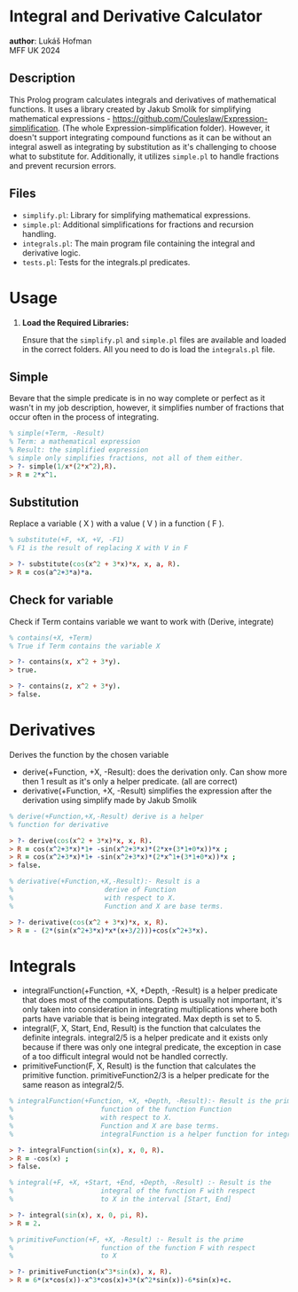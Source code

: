 # Integral and Derivative Calculator

**author**: Lukáš Hofman  
MFF UK 2024 

## Description
This Prolog program calculates integrals and derivatives of mathematical functions. It uses a library created by Jakub Smolík for simplifying mathematical expressions - https://github.com/Couleslaw/Expression-simplification. (The whole Expression-simplification folder). However, it doesn't support integrating compound functions as it can be without an integral aswell as integrating  by substitution as it's challenging to choose what to substitute for. Additionally, it utilizes `simple.pl` to handle fractions and prevent recursion errors.

## Files
- `simplify.pl`: Library for simplifying mathematical expressions.
- `simple.pl`: Additional simplifications for fractions and recursion handling.
- `integrals.pl`: The main program file containing the integral and derivative logic.
- `tests.pl`: Tests for the integrals.pl predicates. 

# Usage

1. **Load the Required Libraries:**

   Ensure that the `simplify.pl` and `simple.pl` files are available and loaded in the correct folders. All you need to do is load the `integrals.pl` file.

## Simple
Bevare that the simple predicate is in no way complete or perfect as it wasn't in my job description, however, it simplifies number of fractions that occur often in the process of integrating.
```prolog
% simple(+Term, -Result)
% Term: a mathematical expression
% Result: the simplified expression
% simple only simplifies fractions, not all of them either.
> ?- simple(1/x*(2*x^2),R). 
> R = 2*x^1.
```

## Substitution

Replace a variable \( X \) with a value \( V \) in a function \( F \).

```prolog
% substitute(+F, +X, +V, -F1)
% F1 is the result of replacing X with V in F

> ?- substitute(cos(x^2 + 3*x)*x, x, a, R).
> R = cos(a^2+3*a)*a.
```


## Check for variable
Check if Term contains variable we want to work with (Derive, integrate)
```prolog
% contains(+X, +Term)
% True if Term contains the variable X

> ?- contains(x, x^2 + 3*y).
> true.

> ?- contains(z, x^2 + 3*y).
> false.
```

# Derivatives
Derives the function by the chosen variable
- derive(+Function, +X, -Result): does the derivation only. Can show more then 1 result as it's only a helper predicate. (all are correct)
- derivative(+Function, +X, -Result) simplifies the expression after the derivation using simplify made by Jakub Smolík

```prolog
% derive(+Function,+X,-Result) derive is a helper 
% function for derivative

> ?- derive(cos(x^2 + 3*x)*x, x, R).        
> R = cos(x^2+3*x)*1+ -sin(x^2+3*x)*(2*x+(3*1+0*x))*x ;
> R = cos(x^2+3*x)*1+ -sin(x^2+3*x)*(2*x^1+(3*1+0*x))*x ;
> false.

% derivative(+Function,+X,-Result):- Result is a
%                       derive of Function   
%                       with respect to X. 
%                       Function and X are base terms.

> ?- derivative(cos(x^2 + 3*x)*x, x, R). 
> R = - (2*(sin(x^2+3*x)*x*(x+3/2)))+cos(x^2+3*x).
```

# Integrals
- integralFunction(+Function, +X, +Depth, -Result) is a helper predicate that does most of the computations. Depth is usually not important, it's only taken into consideration in integrating multiplications where both parts have variable that is being integrated. Max depth is set to 5.
- integral(F, X, Start, End, Result) is the function that calculates the definite integrals. integral2/5 is a helper predicate and it exists only because if there was only one integral predicate, the exception in case of a too difficult integral would not be handled correctly.
- primitiveFunction(F, X, Result) is the function that calculates the primitive function. primitiveFunction2/3 is a helper predicate for the same reason as integral2/5.

```prolog
% integralFunction(+Function, +X, +Depth, -Result):- Result is the prime 
%                      function of the function Function 
%                      with respect to X. 
%                      Function and X are base terms.
%                      integralFunction is a helper function for integral and primitiveFunction

> ?- integralFunction(sin(x), x, 0, R).
> R = -cos(x) ;
> false.

% integral(+F, +X, +Start, +End, +Depth, -Result) :- Result is the
%                      integral of the function F with respect
%                      to X in the interval [Start, End]

> ?- integral(sin(x), x, 0, pi, R).    
> R = 2.

% primitiveFunction(+F, +X, -Result) :- Result is the prime
%                      function of the function F with respect
%                      to X

> ?- primitiveFunction(x^3*sin(x), x, R).
> R = 6*(x*cos(x))-x^3*cos(x)+3*(x^2*sin(x))-6*sin(x)+c.
```
